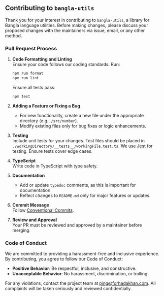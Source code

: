 ## Contributing to `bangla-utils`

Thank you for your interest in contributing to `bangla-utils`, a library for Bangla language utilities. Before making changes, please discuss your proposed changes with the maintainers via issue, email, or any other method.

### Pull Request Process

1. **Code Formatting and Linting**  
   Ensure your code follows our coding standards. Run:

    ```bash
    npm run format
    npm run lint
    ```

    Ensure all tests pass:

    ```bash
    npm test
    ```

2. **Adding a Feature or Fixing a Bug**

    - For new functionality, create a new file under the appropriate directory (e.g., `/src/number`).
    - Modify existing files only for bug fixes or logic enhancements.

3. **Testing**  
   Include unit tests for your changes. Test files should be placed in `./workingDirectory/__tests__/workingFile.test.ts`. We use [Jest](https://jestjs.io/) for testing. Ensure tests cover edge cases.

4. **TypeScript**  
   Write code in TypeScript with type safety.

5. **Documentation**

    - Add or update `typedoc` comments, as this is important for documentation.
    - Reflect changes to `README.md` only for major features or updates.

6. **Commit Message**  
   Follow [Conventional Commits](https://www.conventionalcommits.org/en/v1.0.0/).

7. **Review and Approval**  
   Your PR must be reviewed and approved by a maintainer before merging.

### Code of Conduct

We are committed to providing a harassment-free and inclusive experience. By contributing, you agree to follow our Code of Conduct:

- **Positive Behavior**: Be respectful, inclusive, and constructive.
- **Unacceptable Behavior**: No harassment, discrimination, or trolling.

For any violations, contact the project team at [ping@forhadakhan.com](mailto:ping@forhadakhan.com). All complaints will be taken seriously and reviewed confidentially.
